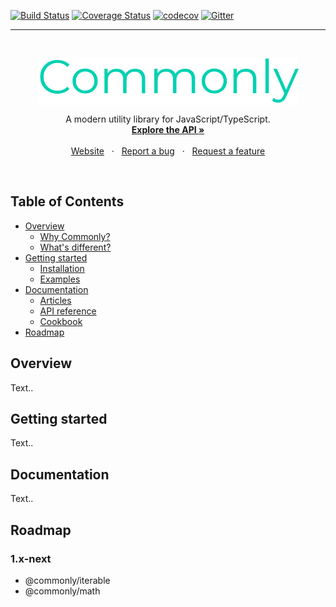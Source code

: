 [![Build Status](https://github.com/commonlyjs/commonly/workflows/build/badge.svg?branch=master)](https://github.com/commonlyjs/commonly/actions)
[![Coverage Status](https://coveralls.io/repos/github/commonlyjs/commonly/badge.svg?branch=master)](https://coveralls.io/github/commonlyjs/commonly?branch=master)
[![codecov](https://codecov.io/gh/commonlyjs/commonly/branch/master/graph/badge.svg)](https://codecov.io/gh/commonlyjs/commonly)
[![Gitter](https://badges.gitter.im/commonlyjs/community.svg)](https://gitter.im/commonlyjs/community?utm_source=badge&utm_medium=badge&utm_campaign=pr-badge)

---
<br />
<p align="center">
  <img src=".github/assets/logo/title-alt.png" height="75" align="center" />
  <p align="center">
    A modern utility library for JavaScript/TypeScript.
    <br />
    <a href="https://commonlyjs.com/api"><strong>Explore the API »</strong></a>
    <br />
    <br />
    <a href="https://commonlyjs.com">Website</a>
    &nbsp;&nbsp;·&nbsp;&nbsp;
    <a href="https://github.com/commonlyjs/commonly/issues">Report a bug</a>
    &nbsp;&nbsp;·&nbsp;&nbsp;
    <a href="https://github.com/commonlyjs/commonly/issues">Request a feature</a>
  </p>
</p>
<br />


Table of Contents
---------------------
* [Overview](#Overview)
    * [Why Commonly?]()
    * [What's different?]()
* [Getting started](#Getting-started)
    * [Installation]()
    * [Examples]()
* [Documentation](#Documentation)
    * [Articles]()
    * [API reference]()
    * [Cookbook]()
* [Roadmap](#Roadmap)

     
Overview  
---
Text..


Getting started  
---
Text..


Documentation  
---
Text..


Roadmap  
---
### 1.x-next
* @commonly/iterable
* @commonly/math
